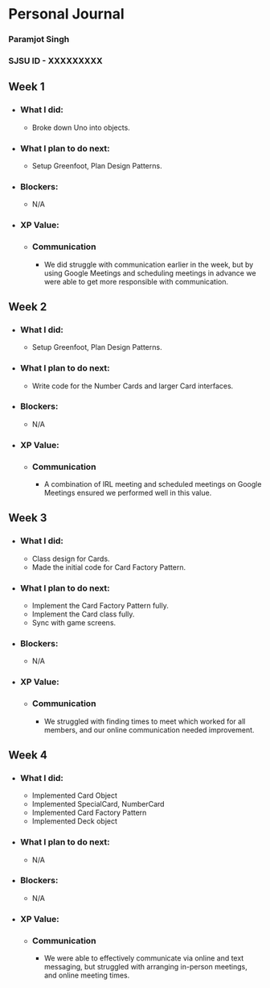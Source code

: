 # Personal Journal

### Paramjot Singh
### SJSU ID - XXXXXXXXX


## Week 1

- ### What I did: 
    - Broke down Uno into objects.

- ### What I plan to do next: 
    - Setup Greenfoot, Plan Design Patterns.

- ### Blockers: 
    - N/A

- ### XP Value:
    - ### Communication 
        - We did struggle with communication earlier in the week, but by using Google Meetings and scheduling meetings in advance we were able to get more responsible with communication.


## Week 2

- ### What I did: 
    - Setup Greenfoot, Plan Design Patterns.

- ### What I plan to do next: 
    - Write code for the Number Cards and larger Card interfaces.

- ### Blockers: 
    - N/A

- ### XP Value:
    - ### Communication 
        - A combination of IRL meeting and scheduled meetings on Google Meetings ensured we performed well in this value.


## Week 3

- ### What I did: 
    - Class design for Cards.
    - Made the initial code for Card Factory Pattern.

- ### What I plan to do next: 
    - Implement the Card Factory Pattern fully.
    - Implement the Card class fully.
    - Sync with game screens.

- ### Blockers: 
    - N/A

- ### XP Value:
    - ### Communication 
        - We struggled with finding times to meet which worked for all members, and our online communication needed improvement.


## Week 4

- ### What I did: 
    - Implemented Card Object
    - Implemented SpecialCard, NumberCard
    - Implemented Card Factory Pattern
    - Implemented Deck object

- ### What I plan to do next: 
    - N/A

- ### Blockers: 
    - N/A

- ### XP Value:
    - ### Communication 
        - We were able to effectively communicate via online and text messaging, but struggled with arranging in-person meetings, and online meeting times.